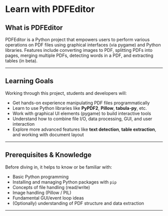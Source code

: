 # Learn with PDFEditor

## What is PDFEditor  
PDFEditor is a Python project that empowers users to perform various operations on PDF files using graphical interfaces (via pygame) and Python libraries. Features include converting images to PDF, splitting PDFs into pages, merging multiple PDFs, detecting words in a PDF, and extracting tables (in beta).  

---

## Learning Goals  
Working through this project, students and developers will:

- Get hands-on experience manipulating PDF files programmatically  
- Learn to use Python libraries like **PyPDF2**, **Pillow**, **tabula-py**, etc.  
- Work with graphical UI elements (pygame) to build interactive tools  
- Understand how to combine file I/O, data processing, GUI, and user interaction  
- Explore more advanced features like **text detection**, **table extraction**, and working with document layout  

---

## Prerequisites & Knowledge  
Before diving in, it helps to know or be familiar with:

- Basic Python programming  
- Installing and managing Python packages with `pip`  
- Concepts of file handling (read/write)  
- Image handling (Pillow / PIL)  
- Fundamental GUI/event loop ideas  
- (Optionally) understanding of PDF structure and data extraction  

---
